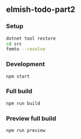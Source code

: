 ## elmish-todo-part2

### Setup 
```bash
dotnet tool restore
cd src
femto --resolve
```

### Development

```bash
npm start
```

### Full build

```bash
npm run build
```

### Preview full build
```bash
npm run preview
```